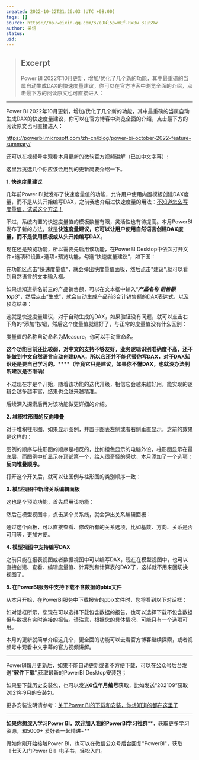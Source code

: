 ```yaml
---
created: 2022-10-22T21:26:03 (UTC +08:00)
tags: []
source: https://mp.weixin.qq.com/s/eJNl5pwmEf-RxBw_3JuS9w
author: 采悟
status: 
uid: 
---
```


> ## Excerpt
> Power BI 2022年10月更新，增加/优化了几个新的功能，其中最重磅的当属自动生成DAX的快速度量建议，你可以在官方博客中浏览全面的介绍，点击最下方的阅读原文也可直接进入：

---
Power BI 2022年10月更新，增加/优化了几个新的功能，其中最重磅的当属自动生成DAX的快速度量建议，你可以在官方博客中浏览全面的介绍，点击最下方的阅读原文也可直接进入：

https://powerbi.microsoft.com/zh-cn/blog/power-bi-october-2022-feature-summary/

还可以在视频号中观看本月更新的微软官方视频讲解（已加中文字幕）:

这里我挑选几个你应该会用到的更新简要介绍一下。

**1\. 快速度量建议**

几年前Power BI就发布了快速度量值的功能，允许用户使用内置模板创建DAX度量，而不是从头开始编写DAX，之前我也介绍过快速度量的用法：[不知道怎么写度量值，试试这个方法！](http://mp.weixin.qq.com/s?__biz=MzA4MzQwMjY4MA==&mid=2484067688&idx=1&sn=7c6e715e449557e1a082e22889cc7351&chksm=8e0c77bfb97bfea9f11f37dd7d02ad042a5313b882b4efb833d31a5117a83188310240c7014b&scene=21#wechat_redirect)

不过，系统内置的快速度量值的模板数量有限，灵活性也有待提高。本月PowerBI发布了新的方法，就是**快速度量建议，它可以让用户使用自然语言创建DAX度量，而不是使用模板或从头开始编写DAX**。

现在还是预览功能，所以需要先启用该功能，在PowerBI Desktop中依次打开文件>选项和设置>选项>预览功能，勾选“快速度量建议”，如下图：  

在功能区点击"快速度量值"，就会弹出快度量值面板，然后点击"建议",就可以看到自然语言的文本输入框。

如果想知道排名前三的产品销售额，可以在文本框中输入“_**产品名称 销售额 top3**_”，然后点击“生成”，就会自动生成产品前3合计销售额的DAX表达式，以及预览结果：

这就是快速度量建议，对于自动生成的DAX，如果验证没有问题，就可以点击右下角的“添加”按钮，然后这个度量值就建好了，与正常的度量值没有什么区别：

度量值的名称自动命名为Measure，你可以手动重命名。

**这个功能目前还比较弱，对中文的支持不够友好，业务逻辑识别准确度不高，还不能做到中文自然语言自动创建DAX，所以它还并不能代替你写DAX，对于DAX知识还是要自己学习的。****（毕竟它只是建议，如果你不懂DAX，也就没办法判断建议是否准确）**  

不过现在才是个开始，随着该功能的迭代升级，相信它会越来越好用，能实现的逻辑会越多越丰富、结果也会越来越精准。

后续深入探索后再对该功能做更详细的介绍。  

**2\. 堆积柱形图的反向堆叠**

对于堆积柱形图，如果显示图例，并置于图表左侧或者右侧垂直显示，之前的效果是这样的：

图例的顺序与柱形图的顺序是相反的，比如橙色显示的电脑外设，柱形图显示在最底层，而图例中却显示在顶部第一个，给人很奇怪的感觉，本月添加了一个选项：**反向堆叠顺序。**

打开这个开关后，就可以让图例与柱形图的类别顺序一致：

**3\. 模型视图中新增关系编辑面板**

这也是个预览功能，首先启用该功能：  

然后在模型视图中，点击某个关系线，就会弹出关系编辑面板：  

通过这个面板，可以直接查看、修改所有的关系选项，比如基数、方向、关系是否可用等，更加方便。

**4\. 模型视图中支持编写DAX**

之前只能在报表视图或者数据视图中可以编写DAX，现在在模型视图中，也可以直接创建、查看、编辑度量值、计算列和计算表的DAX了，这样就不用来回切换视图了。

**5\. 在PowerBI服务中支持下载不含数据的pbix文件**  

从本月开始，在PowerBI服务中下载报告的pbix文件时，您将看到以下对话框：

如对话框所示，您现在可以选择下载包含数据的报告，也可以选择下载不包含数据但与数据有实时连接的报告。请注意，根据您的具体情况，可能只有一个选项可用。

本月的更新就简单介绍这几个，更全面的功能可以去看官方博客继续探索，或者视频号中观看中文字幕的官方视频讲解。

___

PowerBI每月更新后，如果不能自动更新或者不方便下载，可以在公众号后台发送"**软件下载**",获取最新的PowerBI Desktop安装包；

如果要下载历史安装包，也可以发送**6位年月编号**获取，比如发送“202109”获取2021年9月的安装包。

更多安装说明请参考：[关于Power BI的下载和安装，你想知道的都在这里了](http://mp.weixin.qq.com/s?__biz=MzA4MzQwMjY4MA==&mid=2484078648&idx=1&sn=7e53496bd78498ed962696055a500474&chksm=8e13a2efb9642bf98bb73de730c5141d61eb2dfd22e1781c2603745137302ea56ba2ae4dd6ba&scene=21#wechat_redirect)

___

**如果你想深入学习Power BI，欢迎加入我的PowerBI学习社群****，获取更多学习资源，和5000+ 爱好者一起精进~**

假如你刚开始接触Power BI，也可以在微信公众号后台回复"PowerBI"，获取《七天入门Power BI》电子书，轻松入门。
